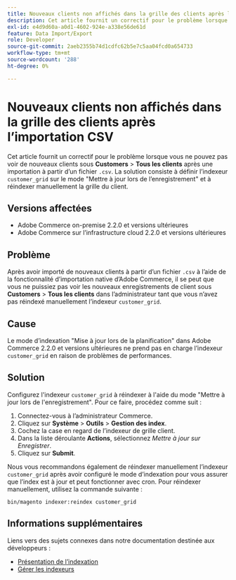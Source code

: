 ```yaml
---
title: Nouveaux clients non affichés dans la grille des clients après l’importation CSV
description: Cet article fournit un correctif pour le problème lorsque vous ne pouvez pas voir de nouveaux clients sous **Customers** &gt; **Tous les clients** après une importation à partir d’un fichier &grave;.csv&grave;. La solution consiste à définir l’indexeur &grave;customer_grid&grave; sur le mode "Mise à jour lors de l’enregistrement" et à réindexer manuellement la grille du client.
exl-id: e4d9d60a-a0d1-4602-924e-a338e56de61d
feature: Data Import/Export
role: Developer
source-git-commit: 2aeb2355b74d1cdfc62b5e7c5aa04fcd0a654733
workflow-type: tm+mt
source-wordcount: '288'
ht-degree: 0%

---
```


# Nouveaux clients non affichés dans la grille des clients après l’importation CSV

Cet article fournit un correctif pour le problème lorsque vous ne pouvez pas voir de nouveaux clients sous **Customers** > **Tous les clients** après une importation à partir d’un fichier `.csv`. La solution consiste à définir l’indexeur `customer_grid` sur le mode &quot;Mettre à jour lors de l’enregistrement&quot; et à réindexer manuellement la grille du client.

## Versions affectées

* Adobe Commerce on-premise 2.2.0 et versions ultérieures
* Adobe Commerce sur l’infrastructure cloud 2.2.0 et versions ultérieures

## Problème

Après avoir importé de nouveaux clients à partir d’un fichier `.csv` à l’aide de la fonctionnalité d’importation native d’Adobe Commerce, il se peut que vous ne puissiez pas voir les nouveaux enregistrements de client sous **Customers** > **Tous les clients** dans l’administrateur tant que vous n’avez pas réindexé manuellement l’indexeur `customer_grid`.

## Cause

Le mode d’indexation &quot;Mise à jour lors de la planification&quot; dans Adobe Commerce 2.2.0 et versions ultérieures ne prend pas en charge l’indexeur `customer_grid` en raison de problèmes de performances.

## Solution

Configurez l&#39;indexeur `customer_grid` à réindexer à l&#39;aide du mode &quot;Mettre à jour lors de l&#39;enregistrement&quot;. Pour ce faire, procédez comme suit :

1. Connectez-vous à l’administrateur Commerce.
1. Cliquez sur **Système** > **Outils** > **Gestion des index**.
1. Cochez la case en regard de l’indexeur de grille client.
1. Dans la liste déroulante **Actions**, sélectionnez *Mettre à jour sur Enregistrer*.
1. Cliquez sur **Submit**.

Nous vous recommandons également de réindexer manuellement l’indexeur `customer_grid` après avoir configuré le mode d’indexation pour vous assurer que l’index est à jour et peut fonctionner avec cron. Pour réindexer manuellement, utilisez la commande suivante :

`bin/magento indexer:reindex customer_grid`

## Informations supplémentaires

Liens vers des sujets connexes dans notre documentation destinée aux développeurs :

* [Présentation de l’indexation](https://developer.adobe.com/commerce/php/development/components/indexing/)
* [Gérer les indexeurs](https://experienceleague.adobe.com/en/docs/commerce-operations/configuration-guide/cli/manage-indexers)
